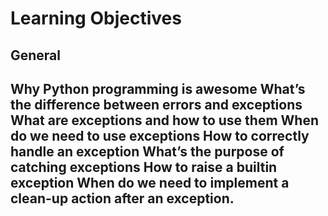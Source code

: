 <!DOCTYPE html>
<html lang="en">
<head>
  <title>0x05. Python - Exceptions</title>
</head>
<body>

<h1>Learning Objectives</h1>
<h2>General<h2>
<p>Why Python programming is awesome
What’s the difference between errors and exceptions
What are exceptions and how to use them
When do we need to use exceptions
How to correctly handle an exception
What’s the purpose of catching exceptions
How to raise a builtin exception
When do we need to implement a clean-up action after an exception.</p>

</body>
</html>